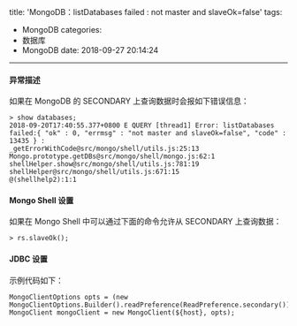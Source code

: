 title: 'MongoDB：listDatabases failed : not master and slaveOk=false'
tags:
  - MongoDB
categories:
  - 数据库
  - MongoDB
date: 2018-09-27 20:14:24
---

#### 异常描述

如果在 MongoDB 的 SECONDARY 上查询数据时会报如下错误信息：

    > show databases;
    2018-09-20T17:40:55.377+0800 E QUERY [thread1] Error: listDatabases failed:{ "ok" : 0, "errmsg" : "not master and slaveOk=false", "code" : 13435 } :
    _getErrorWithCode@src/mongo/shell/utils.js:25:13
    Mongo.prototype.getDBs@src/mongo/shell/mongo.js:62:1
    shellHelper.show@src/mongo/shell/utils.js:781:19
    shellHelper@src/mongo/shell/utils.js:671:15
    @(shellhelp2):1:1

#### Mongo Shell 设置

如果在 Mongo Shell 中可以通过下面的命令允许从 SECONDARY 上查询数据：

    > rs.slaveOk();
    
#### JDBC 设置

示例代码如下：

    MongoClientOptions opts = (new MongoClientOptions.Builder().readPreference(ReadPreference.secondary())).build();
	MongoClient mongoClient = new MongoClient(${host}, opts);
